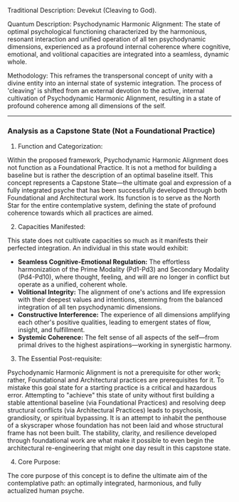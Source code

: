   

Traditional Description: Devekut (Cleaving to God).

Quantum Description: Psychodynamic Harmonic Alignment: The state of optimal psychological functioning characterized by the harmonious, resonant interaction and unified operation of all ten psychodynamic dimensions, experienced as a profound internal coherence where cognitive, emotional, and volitional capacities are integrated into a seamless, dynamic whole.

Methodology: This reframes the transpersonal concept of unity with a divine entity into an internal state of systemic integration. The process of 'cleaving' is shifted from an external devotion to the active, internal cultivation of Psychodynamic Harmonic Alignment, resulting in a state of profound coherence among all dimensions of the self.

---

### Analysis as a Capstone State (Not a Foundational Practice)

1. Function and Categorization:

Within the proposed framework, Psychodynamic Harmonic Alignment does not function as a Foundational Practice. It is not a method for building a baseline but is rather the description of an optimal baseline itself. This concept represents a Capstone State—the ultimate goal and expression of a fully integrated psyche that has been successfully developed through both Foundational and Architectural work. Its function is to serve as the North Star for the entire contemplative system, defining the state of profound coherence towards which all practices are aimed.

2. Capacities Manifested:

This state does not cultivate capacities so much as it manifests their perfected integration. An individual in this state would exhibit:

- **Seamless Cognitive-Emotional Regulation:** The effortless harmonization of the Prime Modality (Pd1-Pd3) and Secondary Modality (Pd4-Pd10), where thought, feeling, and will are no longer in conflict but operate as a unified, coherent whole.
- **Volitional Integrity:** The alignment of one's actions and life expression with their deepest values and intentions, stemming from the balanced integration of all ten psychodynamic dimensions.
- **Constructive Interference:** The experience of all dimensions amplifying each other's positive qualities, leading to emergent states of flow, insight, and fulfillment.
- **Systemic Coherence:** The felt sense of all aspects of the self—from primal drives to the highest aspirations—working in synergistic harmony.

3. The Essential Post-requisite:

Psychodynamic Harmonic Alignment is not a prerequisite for other work; rather, Foundational and Architectural practices are prerequisites for it. To mistake this goal state for a starting practice is a critical and hazardous error. Attempting to "achieve" this state of unity without first building a stable attentional baseline (via Foundational Practices) and resolving deep structural conflicts (via Architectural Practices) leads to psychosis, grandiosity, or spiritual bypassing. It is an attempt to inhabit the penthouse of a skyscraper whose foundation has not been laid and whose structural frame has not been built. The stability, clarity, and resilience developed through foundational work are what make it possible to even begin the architectural re-engineering that might one day result in this capstone state.

4. Core Purpose:

The core purpose of this concept is to define the ultimate aim of the contemplative path: an optimally integrated, harmonious, and fully actualized human psyche.